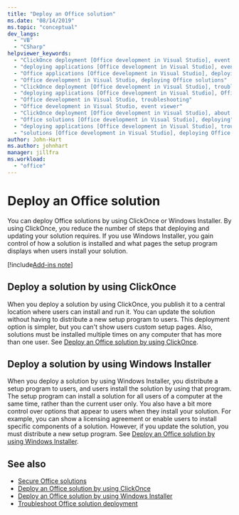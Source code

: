 ```yaml
---
title: "Deploy an Office solution"
ms.date: "08/14/2019"
ms.topic: "conceptual"
dev_langs:
  - "VB"
  - "CSharp"
helpviewer_keywords:
  - "ClickOnce deployment [Office development in Visual Studio], event viewer"
  - "deploying applications [Office development in Visual Studio], event viewer"
  - "Office applications [Office development in Visual Studio], deploying Office solutions"
  - "Office development in Visual Studio, deploying Office solutions"
  - "ClickOnce deployment [Office development in Visual Studio], troubleshooting"
  - "deploying applications [Office development in Visual Studio], Office solutions (2007 system)"
  - "Office development in Visual Studio, troubleshooting"
  - "Office development in Visual Studio, event viewer"
  - "ClickOnce deployment [Office development in Visual Studio], about ClickOnce solution deployments"
  - "Office solutions [Office development in Visual Studio], deploying"
  - "deploying applications [Office development in Visual Studio], troubleshooting"
  - "solutions [Office development in Visual Studio], deploying Office solutions (2007 system)"
author: John-Hart
ms.author: johnhart
manager: jillfra
ms.workload:
  - "office"
---
```

# Deploy an Office solution
  You can deploy Office solutions by using ClickOnce or Windows Installer. By using ClickOnce, you reduce the number of steps that deploying and updating your solution requires. If you use Windows Installer, you gain control of how a solution is installed and what pages the setup program displays when users install your solution.

[!include[Add-ins note](includes/addinsnote.md)]

## Deploy a solution by using ClickOnce
 When you deploy a solution by using ClickOnce, you publish it to a central location where users can install and run it. You can update the solution without having to distribute a new setup program to users.  This deployment option is simpler, but you can't show users custom setup pages. Also, solutions must be installed multiple times on any computer that has more than one user. See [Deploy an Office solution by using ClickOnce](../vsto/deploying-an-office-solution-by-using-clickonce.md).

## Deploy a solution by using Windows Installer
 When you deploy a solution by using Windows Installer, you distribute a setup program to users, and users install the solution by using that program. The setup program can install a solution for all users of a computer at the same time, rather than the current user only. You also have a bit more control over options that appear to users when they install your solution. For example, you can show a licensing agreement or enable users to install specific components of a solution. However, if you update the solution, you must distribute a new setup program. See [Deploy an Office solution by using Windows Installer](../vsto/deploying-a-vsto-solution-by-using-windows-installer.md).

## See also
- [Secure Office solutions](../vsto/securing-office-solutions.md)
- [Deploy an Office solution by using ClickOnce](../vsto/deploying-an-office-solution-by-using-clickonce.md)
- [Deploy an Office solution by using Windows Installer](../vsto/deploying-a-vsto-solution-by-using-windows-installer.md)
- [Troubleshoot Office solution deployment](../vsto/troubleshooting-office-solution-deployment.md)
